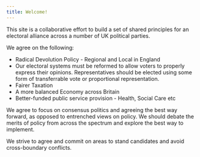 ```yaml
---
title: Welcome!
---
```


This site is a collaborative effort to build a set of shared principles for an electoral alliance across a number of UK political parties.

We agree on the following:

* Radical Devolution Policy - Regional and Local in England
* Our electoral systems must be reformed to allow voters to properly express their opinions. Representatives should be elected using some form of transferrable vote or proportional representation.
* Fairer Taxation
* A more balanced Economy across Britain
* Better-funded public service provision - Health, Social Care etc

We agree to focus on consensus politics and agreeing the best way forward, as opposed to entrenched views on policy. We should debate the merits of policy from across the spectrum and explore the best way to implement.

We strive to agree and commit on areas to stand candidates and avoid cross-boundary conflicts.
